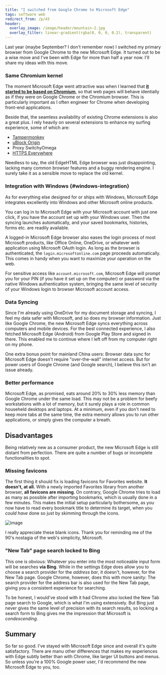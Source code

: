 ```yaml
---
title: "I switched from Google Chrome to Microsoft Edge"
tags: software web
redirect_from: /p/43
header:
  overlay_image: /image/header/mountain-2.jpg
  overlay_filter: linear-gradient(rgba(0, 0, 0, 0.2), transparent)
---
```


Last year (maybe September? I don't remember now) I switched my primary browser from Google Chrome to the new Microsoft Edge. It turned out to be a wise move and I've been with Edge for more than half a year now. I'll share my ideas with this move.

### Same Chromium kernel

The moment Microsoft Edge went attractive was when I learned that [**it started to be based on Chromium**][1], so that web pages will behave identially as if they were on Google Chrome or the Chromium browser. This is particularly important as I often engineer for Chrome when developing front-end applications.

  [1]: https://www.browserstack.com/blog/chromium-based-edge/

Beside that, the seamless availability of existing Chrome extensions is also a great plus. I rely heavily on several extensions to enhance my surfing experience, some of which are:

- [Tampermonkey](https://microsoftedge.microsoft.com/addons/detail/tampermonkey/iikmkjmpaadaobahmlepeloendndfphd)
- [uBlock Origin](https://microsoftedge.microsoft.com/addons/detail/ublock-origin/odfafepnkmbhccpbejgmiehpchacaeak)
- Proxy SwitchyOmega
- [HTTPS Everywhere](https://microsoftedge.microsoft.com/addons/detail/https-everywhere/fchjpkplmbeeeaaogdbhjbgbknjobohb)

Needless to say, the old EdgeHTML Edge browser was just disappointing, lacking many common browser features and a buggy rendering engine. I surely take it as a sensible move to replace the old kernel.

### Integration with Windows {#windows-integration}

As for everything else designed for or ships with Windows, Microsoft Edge integrates excellently into Windows and other Microsoft online products.

You can log in to Microsoft Edge with your Microsoft account with just one click, if you have the account set up with your Windows user. Then the syncing launches automatically, and your saved bookmarks, histories, forms etc. are readily available.

A logged-in Microsoft Edge browser also eases the login process of most Microsoft products, like Office Online, OneDrive, or whatever web application using Microsoft OAuth login. As long as the browser is authenticated, the `login.microsoftonline.com` page proceeds automatically. This comes in handy when you want to maximize your operation on the web.

For sensitive access like `account.microsoft.com`, Microsoft Edge will prompt you for your PIN (if you have it set up on the computer) or password via the native Windows authentication system, bringing the same level of security of your Windows login to browser Microsoft account access.

### Data Syncing

Since I'm already using OneDrive for my document storage and syncing, I feel my data safer with Microsoft, and so does my browser information. Just like Google Chrome, the new Microsoft Edge syncs everything across computers and mobile devices. For the best connected experience, I also fetched Microsoft Edge (Android) from Google Play Store and signed in there. This enabled me to continue where I left off from my computer right on my phone.

One extra bonus point for mainland China users: Browser data sync for Microsoft Edge doesn't require "over-the-wall" internet access. But for power users of Google Chrome (and Google search), I believe this isn't an issue already.

### Better performance

Microsoft Edge, as promised, eats around 20% to 30% less memory than Google Chrome under the same load. This may not be a problem for beefy workstations with a lot of memory, but it surely plays a role in common househeld desktops and laptops. At a minimum, even if you don't need to keep more tabs at the same time, the extra memory allows you to run other applications, or simply gives the computer a breath.

## Disadvantages

Being relatively new as a consumer product, the new Microsoft Edge is still distant from perfection. There are quite a number of bugs or incomplete functionalities to spot.

### Missing favicons

The first thing it should fix is loading favicons for Favorites website. **It doesn't, at all.** With a newly imported Favorites library from another browser, **all favicons are missing**. On contrary, Google Chrome tries to load as many as possible after importing bookmarks, which is usually done in a few minutes. This makes the initial setup particularly bothersome, as you now have to read every bookmark title to determine its target, when you *could have* done so just by skimming through the icons.

![image](/image/microsoft-edge/missing-favicons.png)

I really appreciate these blank icons. Thank you for reminding me of the 90's nostagia of the web's simplicity, Microsoft.

### "New Tab" page search locked to Bing

This one is obvious: Whatever you enter into the most noticeable input form will be searches **via Bing**. While in the settings Edge does allow you to choose a search provider for the *address bar*, it doesn't, however, for the New Tab page. Google Chrome, however, does this with more sanity: The search provider for the address bar is also used for the New Tab page, giving you a consistent experience for searching.

To be honest, I would've stood with it had Chrome also locked the New Tab page search to Google, which is what I'm using extensively. But Bing just never gives the same level of precision with its search results, so locking a search form to Bing gives me the impression that Microsoft is *condescending*.

## Summary

So far so good. I've stayed with Microsoft Edge since and overall it's quite satisfactory. There are manu other differences that makes my experiences with Edge subtly better than with Chrome, like larger UI buttons and menus. So unless you're a 100% Google power user, I'd recommend the new Microsoft Edge to you, too.
